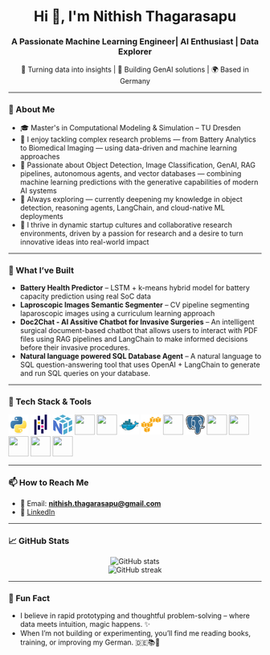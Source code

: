 <h1 align="center">Hi 👋, I'm Nithish Thagarasapu</h1>
<h3 align="center">A Passionate Machine Learning Engineer| AI Enthusiast | Data Explorer</h3>

<p align="center">
🔬 Turning data into insights | 🤖 Building GenAI solutions | 🌍 Based in Germany  
</p>

---

### 🚀 About Me

- 🎓 Master's in Computational Modeling & Simulation – TU Dresden  
- 🔬 I enjoy tackling complex research problems — from Battery Analytics to Biomedical Imaging — using data-driven and machine learning approaches
- 🤖 Passionate about Object Detection, Image Classification, GenAI, RAG pipelines, autonomous agents, and vector databases — combining machine learning predictions with the generative capabilities of modern AI systems
- 🧠 Always exploring — currently deepening my knowledge in object detection, reasoning agents, LangChain, and cloud-native ML deployments
- 🚀 I thrive in dynamic startup cultures and collaborative research environments, driven by a passion for research and a desire to turn innovative ideas into real-world impact

---

### 💼 What I’ve Built

- **Battery Health Predictor** – LSTM + k-means hybrid model for battery capacity prediction using real SoC data  
- **Laproscopic Images Semantic Segmenter** – CV pipeline segmenting laparoscopic images using a curriculum learning approach
- **Doc2Chat - AI Assitive Chatbot for Invasive Surgeries** – An intelligent surgical document-based chatbot that allows users to interact with PDF files using RAG pipelines and LangChain to make informed decisions before their invasive procedures. 
- **Natural language powered SQL Database Agent** – A natural language to SQL question-answering tool that uses OpenAI + LangChain to generate and run SQL queries on your database.
---

### 🔨 Tech Stack & Tools

<p align="left">
  <a href="https://www.python.org" target="_blank"><img src="https://raw.githubusercontent.com/devicons/devicon/master/icons/python/python-original.svg" width="40" height="40"/></a>
  <a href="https://pandas.pydata.org/" target="_blank"><img src="https://raw.githubusercontent.com/devicons/devicon/2ae2a900d2f041da66e950e4d48052658d850630/icons/pandas/pandas-original.svg" width="40" height="40"/></a>
  <a href="https://numpy.org/" target="_blank"><img src="https://raw.githubusercontent.com/devicons/devicon/master/icons/numpy/numpy-original.svg" width="40" height="40"/></a>
  <a href="https://scikit-learn.org/" target="_blank"><img src="https://upload.wikimedia.org/wikipedia/commons/0/05/Scikit_learn_logo_small.svg" width="40" height="40"/></a>
  <a href="https://pytorch.org/" target="_blank"><img src="https://www.vectorlogo.zone/logos/pytorch/pytorch-icon.svg" width="40" height="40"/></a>
  <a href="https://www.docker.com/" target="_blank"><img src="https://raw.githubusercontent.com/devicons/devicon/master/icons/docker/docker-original.svg" width="40" height="40"/></a>
  <a href="https://aws.amazon.com/" target="_blank"><img src="https://raw.githubusercontent.com/devicons/devicon/master/icons/amazonwebservices/amazonwebservices-original.svg" width="40" height="40"/></a>
  <a href="https://fastapi.tiangolo.com/" target="_blank"><img src="https://cdn.worldvectorlogo.com/logos/fastapi.svg" width="40" height="40"/></a>
  <a href="https://www.postgresql.org/" target="_blank"><img src="https://raw.githubusercontent.com/devicons/devicon/master/icons/postgresql/postgresql-original.svg" width="40" height="40"/></a>
  <a href="https://mlflow.org/" target="_blank"><img src="https://mlflow.org/images/MLflow-logo-final-white-TM.png" width="40" height="40"/></a>
  <a href="https://www.gradio.app/" target="_blank"><img src="https://gradio.app/assets/img/logo.svg" width="40" height="40"/></a>
  <a href="https://www.langchain.com/" target="_blank"><img src="https://avatars.githubusercontent.com/u/130192820?s=200&v=4" width="40" height="40"/></a>
  <a href="https://huggingface.co/" target="_blank"><img src="https://huggingface.co/front/assets/huggingface_logo.svg" width="40" height="40"/></a>
  <a href="https://github.com/facebookresearch/faiss" target="_blank"><img src="https://raw.githubusercontent.com/facebookresearch/faiss/main/resources/logo.png" width="40" height="40"/></a>
</p>

---

### 📫 How to Reach Me

- 📧 Email: **nithish.thagarasapu@gmail.com**  
- 💼 [LinkedIn](https://www.linkedin.com/in/nithishthagarasapu/)  


---

### 📈 GitHub Stats

<p align="center">
  <img src="https://github-readme-stats.vercel.app/api?username=Nithish-Chowdary&show_icons=true&theme=tokyonight" alt="GitHub stats" />
  <br />
  <img src="https://github-readme-streak-stats.herokuapp.com/?user=Nithish-Chowdary&theme=tokyonight" alt="GitHub streak" />
</p>

---

### 🎯 Fun Fact

- I believe in rapid prototyping and thoughtful problem-solving – where data meets intuition, magic happens. ✨
- When I’m not building or experimenting, you’ll find me reading books, training, or improving my German. 🇩🇪📚💪
